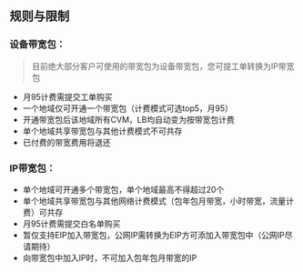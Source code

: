 ## 规则与限制
### 设备带宽包：
>目前绝大部分客户可使用的带宽包为设备带宽包，您可提工单转换为IP带宽包

- 月95计费需提交工单购买
- 一个地域仅可开通一个带宽包（计费模式可选top5，月95）
- 开通带宽包后该地域所有CVM，LB均自动变为按带宽包计费
- 单个地域共享带宽包与其他计费模式不可共存
- 已付费的带宽费用将退还

### IP带宽包：

- 单个地域可开通多个带宽包，单个地域最高不得超过20个
- 单个地域共享带宽包与其他网络计费模式（包年包月带宽，小时带宽，流量计费）可共存
- 月95计费需提交白名单购买
- 暂仅支持EIP加入带宽包，公网IP需转换为EIP方可添加入带宽包中（公网IP尽请期待）
- 向带宽包中加入IP时，不可加入包年包月带宽的IP
